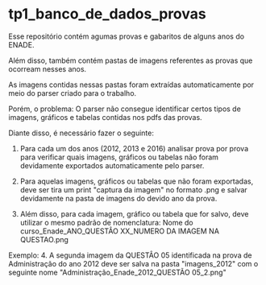 # tp1_banco_de_dados_provas

Esse repositório contém agumas provas e gabaritos de alguns anos do ENADE.

Além disso, também contém pastas de imagens referentes as provas que ocorream nesses anos.

As imagens contidas nessas pastas foram extraídas automaticamente por meio do parser criado para o trabalho.

Porém, o problema: 
O parser não consegue identificar certos tipos de imagens, gráficos e tabelas contidas nos pdfs das provas.

Diante disso, é necessário fazer o seguinte:

1. Para cada um dos anos (2012, 2013 e 2016) analisar prova por prova para verificar quais imagens, gráficos ou tabelas não foram devidamente exportados automaticamente pelo parser. 

2. Para aquelas imagens, gráficos ou tabelas que não foram exportadas, deve ser tira um print "captura da imagem" no formato .png e salvar devidamente na pasta de imagens do devido ano da prova.

3. Além disso, para cada imagem, gráfico ou tabela que for salvo, deve utilizar o mesmo padrão de nomenclatura:
      Nome do curso_Enade_ANO_QUESTÂO XX_NUMERO DA IMAGEM NA QUESTAO.png

Exemplo: 
4. A segunda imagem da QUESTÂO 05 identificada na prova de Administração do ano 2012 deve ser salva na pasta "imagens_2012" com o seguinte nome "Administração_Enade_2012_QUESTÃO 05_2.png" 
